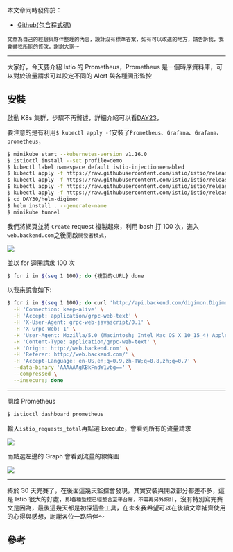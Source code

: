 本文章同時發佈於：

- [Github(包含程式碼)](https://github.com/superj80820/2020-ithelp-contest/blob/master/DAY30)

```
文章為自己的經驗與夥伴整理的內容，設計沒有標準答案，如有可以改進的地方，請告訴我，我會盡我所能的修改，謝謝大家～
```

---

大家好，今天要介紹 Istio 的 Prometheus，Prometheus 是一個時序資料庫，可以對於流量請求可以設定不同的 Alert 與各種圖形監控

## 安裝

啟動 K8s 集群，步驟不再贅述，詳細介紹可以看[DAY23](https://ithelp.ithome.com.tw/articles/10250134)，

要注意的是有利用`$ kubectl apply -f`安裝了`Prometheus`、`Grafana`、`Grafana`、`prometheus`，

```bash
$ minikube start --kubernetes-version v1.16.0
$ istioctl install --set profile=demo
$ kubectl label namespace default istio-injection=enabled
$ kubectl apply -f https://raw.githubusercontent.com/istio/istio/release-1.7/samples/addons/jaeger.yaml
$ kubectl apply -f https://raw.githubusercontent.com/istio/istio/release-1.7/samples/addons/prometheus.yaml
$ kubectl apply -f https://raw.githubusercontent.com/istio/istio/release-1.7/samples/addons/grafana.yaml
$ kubectl apply -f https://raw.githubusercontent.com/istio/istio/release-1.7/samples/addons/Grafana.yaml
$ cd DAY30/helm-digimon
$ helm install . --generate-name
$ minikube tunnel
```

我們將網頁並將 `Create` request 複製起來，利用 bash 打 100 次，進入`web.backend.com`之後開啟`開發者模式`，

![](https://i.imgur.com/EeGRhyf.jpg)

並以 for 迴圈請求 100 次

```bash
$ for i in $(seq 1 100); do {複製的cURL} done
```

以我來說會如下:

```bash
$ for i in $(seq 1 100); do curl 'http://api.backend.com/digimon.Digimon/Create' \
  -H 'Connection: keep-alive' \
  -H 'Accept: application/grpc-web-text' \
  -H 'X-User-Agent: grpc-web-javascript/0.1' \
  -H 'X-Grpc-Web: 1' \
  -H 'User-Agent: Mozilla/5.0 (Macintosh; Intel Mac OS X 10_15_4) AppleWebKit/537.36 (KHTML, like Gecko) Chrome/86.0.4240.75 Safari/537.36' \
  -H 'Content-Type: application/grpc-web-text' \
  -H 'Origin: http://web.backend.com' \
  -H 'Referer: http://web.backend.com/' \
  -H 'Accept-Language: en-US,en;q=0.9,zh-TW;q=0.8,zh;q=0.7' \
  --data-binary 'AAAAAAgKBkFndW1vbg==' \
  --compressed \
  --insecure; done
```

---

開啟 Prometheus

```bash
$ istioctl dashboard prometheus
```

輸入`istio_requests_total`再點選 Execute，會看到所有的流量請求

![](https://i.imgur.com/HVRVEWO.png)

而點選左邊的 Graph 會看到流量的線條圖

![](https://i.imgur.com/QefaiXc.png)

---

終於 30 天完賽了，在後面這幾天監控會發現，其實安裝與開啟部分都差不多，這是 Istio 很大的好處，即`各種監控已經整合至平台層，不需再另外設計`，沒有特別寫完賽文是因為，最後這幾天都是初探這些工具，在未來我希望可以在後續文章補齊使用的心得與感想，謝謝各位一路陪伴～

## 參考
